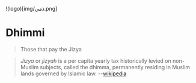 !(logo)[img/ذمي‎.png]
# Dhimmi

> Those that pay the Jizya

> _Jizya_ or _jizyah_ is a per capita yearly tax historically levied on non-Muslim subjects, called the dhimma, permanently residing in Muslim lands governed by Islamic law. --[wikipedia](https://en.wikipedia.org/wiki/Jizya)
